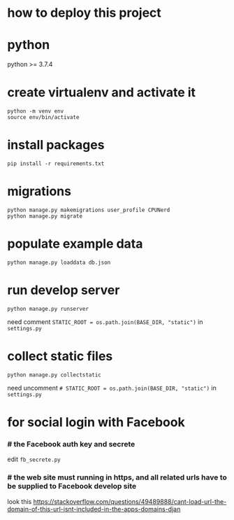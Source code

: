 how to deploy this project
===

# python
python >= 3.7.4

# create virtualenv and activate it
```shell script
python -m venv env
source env/bin/activate
```
# install packages

```shell script
pip install -r requirements.txt
```

# migrations

```shell script
python manage.py makemigrations user_profile CPUNerd
python manage.py migrate
```

# populate example data

```shell script
python manage.py loaddata db.json
```

# run develop server
```shell script
python manage.py runserver
```
need comment `STATIC_ROOT = os.path.join(BASE_DIR, "static")` in `settings.py`

# collect static files
```shell script
python manage.py collectstatic
```
need uncomment `# STATIC_ROOT = os.path.join(BASE_DIR, "static")` in `settings.py`

# for social login with Facebook
### # the Facebook auth key and secrete
edit `fb_secrete.py`

### # the web site must running in https, and all related urls have to be supplied to Facebook develop site
look this <https://stackoverflow.com/questions/49489888/cant-load-url-the-domain-of-this-url-isnt-included-in-the-apps-domains-djan>
